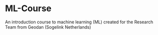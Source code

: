 # ML-Course
An introduction course to machine learning (ML) created for the Research Team from Geodan (Sogelink Netherlands)
